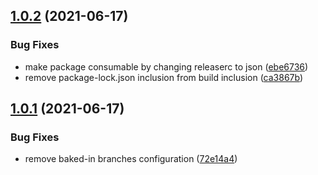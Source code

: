 ## [1.0.2](https://github.com/erictooth/semantic-release-npm-github-config/compare/v1.0.1...v1.0.2) (2021-06-17)


### Bug Fixes

* make package consumable by changing releaserc to json ([ebe6736](https://github.com/erictooth/semantic-release-npm-github-config/commit/ebe6736c87805a87f9047d02e20d18558ad0ecb2))
* remove package-lock.json inclusion from build inclusion ([ca3867b](https://github.com/erictooth/semantic-release-npm-github-config/commit/ca3867b054e53fb443a28ade1ece4e6881418c53))

## [1.0.1](https://github.com/erictooth/semantic-release-npm-github-config/compare/v1.0.0...v1.0.1) (2021-06-17)


### Bug Fixes

* remove baked-in branches configuration ([72e14a4](https://github.com/erictooth/semantic-release-npm-github-config/commit/72e14a41508610f2644e5e81b248db72ee288e05))
